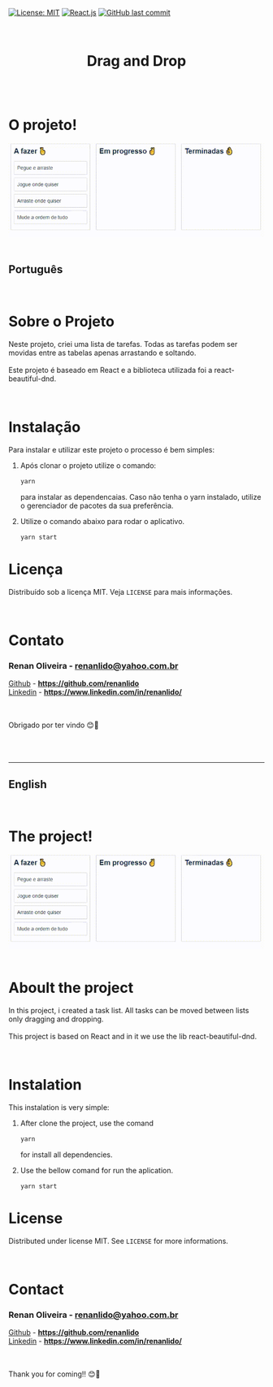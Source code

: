 [![License: MIT](https://img.shields.io/badge/License-MIT-yellow.svg)](https://opensource.org/licenses/MIT)
[![React.js](https://img.shields.io/badge/-ReactJs-blue)](https://choosealicense.com/licenses/mit)
[![GitHub last commit](https://img.shields.io/badge/last%20comit-may%202021-orange)](https://github.com/renanlido/goRestaurant/commits)


<!--LOGO-->
<br/>
<div align="center">
    <h1> Drag and Drop </h1>
<br/><br/>
</div>

<!--THE RESULT-->

# <strong>O projeto!</strong>
<div>
  <img src="./assets/modelo.gif" alt="Home">
<div>

<div>
    </br>
</div>

<!-- ABOUT THE PROJECT -->
## **Português**
<br/>

# <strong>Sobre o Projeto</strong>

Neste projeto, criei uma lista de tarefas.
Todas as tarefas podem ser movidas entre as tabelas apenas arrastando e soltando. 
</br></br>
Este projeto é baseado em React e a biblioteca utilizada foi a react-beautiful-dnd.

</br>

<!--INSTALATION-->

# **Instalação**

Para instalar e utilizar este projeto o processo é bem simples:
1. Após clonar o projeto utilize o comando:
    ```sh
    yarn
    ```
    para instalar as dependencaias. Caso não tenha o yarn instalado, utilize o gerenciador de pacotes da sua preferência.

2. Utilize o comando abaixo para rodar o aplicativo.
    ```ssh
    yarn start
    ```
<!-- LICENSE -->

# **Licença**

Distribuído sob a licença MIT. Veja `LICENSE` para mais informações.

<!-- CONTACT -->
</br>

# **Contato**

### Renan Oliveira - **renanlido@yahoo.com.br**

[Github](https://github.com/renanlido) - **https://github.com/renanlido** </br>
[Linkedin](https://www.linkedin.com/in/renanlido/) - **https://www.linkedin.com/in/renanlido/**

</br></br>
Obrigado por ter vindo 😊🤗
</br>
</br>
</br>
</br>

----------


## **English**
<br/>

<!--THE RESULT-->

# <strong>The project!</strong>
<div>
  <img src="./assets/modelo.gif" alt="Home">
<div>

<div>
    </br>
</div>

# <strong>Aboult the project</strong>

In this project, i created a task list. All tasks can be moved between lists only dragging and dropping.
</br></br>
This project is based on React and in it we use the lib react-beautiful-dnd.

</br>

<!--INSTALATION-->

# **Instalation**

This instalation is very simple:
1. After clone the project, use the comand
    ```sh
    yarn
    ```
    for install all dependencies.

2. Use the bellow comand for run the aplication.
    ```ssh
    yarn start
    ```
<!-- LICENSE -->

# **License**

Distributed under license MIT. See `LICENSE` for more informations.

<!-- CONTACT -->
</br>

# **Contact**

### Renan Oliveira - **renanlido@yahoo.com.br**

[Github](https://github.com/renanlido) - **https://github.com/renanlido** </br>
[Linkedin](https://www.linkedin.com/in/renanlido/) - **https://www.linkedin.com/in/renanlido/**

</br></br>
Thank you for coming!! 😊🤗
